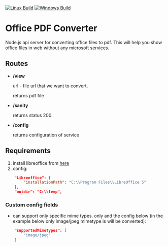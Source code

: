 [![Linux Build](https://img.shields.io/badge/linux-passing-brightgreen.svg?style=flat)]()
[![Windows Build](https://img.shields.io/badge/windows-passing-brightgreen.svg?style=flat)]()

Office PDF Converter
=========

Node.js api server for converting office files to pdf.
This will help you show office files in web without any microsoft services.


## Routes


* __/view__

    url - file url that we want to convert.

    returns pdf file

* __/sanity__

    returns status 200.

* __/config__

    returns configuration of service


## Requirements
1. install libreoffice from [here](https://www.libreoffice.org/download/libreoffice-fresh/)
2. config:
```json
    "Libreoffice": {
        "installationPath": "C:\\Program Files\\LibreOffice 5"
    },
    "outdir": "C:\\temp",
```

### Custom config fields
* can support only specific mime types. only and the config below (in the example below only image/jpeg mimetype is will be converted):
```json
    "supportedMimeTypes": [
        "image/jpeg"
    ]
```